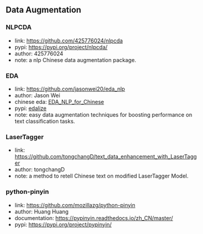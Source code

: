 ## **Data Augmentation**


### NLPCDA
  * link: https://github.com/425776024/nlpcda
  * pypi: https://pypi.org/project/nlpcda/
  * author: 425776024
  * note: a nlp Chinese data augmentation package.

### EDA
  * link: https://github.com/jasonwei20/eda_nlp
  * author: Jason Wei
  * chinese eda: [EDA_NLP_for_Chinese](https://github.com/zhanlaoban/EDA_NLP_for_Chinese)
  * pypi: [edalize](https://github.com/olofk/edalize)
  * note: easy data augmentation techniques for boosting performance on text classification tasks.

### LaserTagger
  * link: https://github.com/tongchangD/text_data_enhancement_with_LaserTagger
  * author: tongchangD
  * note: a method to retell Chinese text on modified LaserTagger Model.

### python-pinyin
  * link: https://github.com/mozillazg/python-pinyin
  * author: Huang Huang
  * documentation: https://pypinyin.readthedocs.io/zh_CN/master/
  * pypi: https://pypi.org/project/pypinyin/

